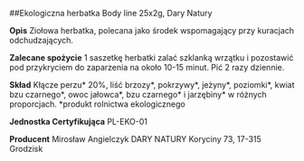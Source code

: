 ##Ekologiczna herbatka Body line 25x2g, Dary Natury

**Opis** Ziołowa herbatka, polecana jako środek wspomagający przy kuracjach odchudzających.

**Zalecane spożycie** 1 saszetkę herbatki zalać szklanką wrzątku i pozostawić pod przykryciem do zaparzenia na około 10-15 minut. Pić 2 razy dziennie.

**Skład** Kłącze perzu\* 20%, liść brzozy\*, pokrzywy\*, jeżyny\*, poziomki\*, kwiat bzu czarnego\*, owoc jałowca\*, bzu czarnego\* i jarzębiny\* w różnych proporcjach.
\*produkt rolnictwa ekologicznego

**Jednostka Certyfikująca** PL-EKO-01

**Producent** Mirosław Angielczyk DARY NATURY
Koryciny 73, 17-315 Grodzisk